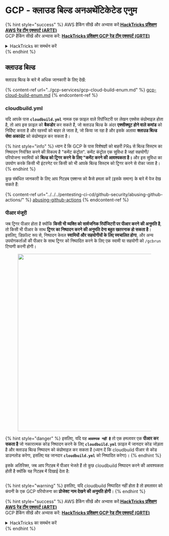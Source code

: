 # GCP - क्लाउड बिल्ड अनअथेंटिकेटेड एनुम

{% hint style="success" %}
AWS हैकिंग सीखें और अभ्यास करें:<img src="/.gitbook/assets/image.png" alt="" data-size="line">[**HackTricks प्रशिक्षण AWS रेड टीम एक्सपर्ट (ARTE)**](https://training.hacktricks.xyz/courses/arte)<img src="/.gitbook/assets/image.png" alt="" data-size="line">\
GCP हैकिंग सीखें और अभ्यास करें: <img src="/.gitbook/assets/image (2).png" alt="" data-size="line">[**HackTricks प्रशिक्षण GCP रेड टीम एक्सपर्ट (GRTE)**<img src="/.gitbook/assets/image (2).png" alt="" data-size="line">](https://training.hacktricks.xyz/courses/grte)

<details>

<summary>HackTricks का समर्थन करें</summary>

* [**सदस्यता योजनाएं**](https://github.com/sponsors/carlospolop) की जाँच करें!
* **शामिल हों** 💬 [**डिस्कॉर्ड समूह**](https://discord.gg/hRep4RUj7f) या [**टेलीग्राम समूह**](https://t.me/peass) या हमें **ट्विटर** 🐦 [**@hacktricks\_live**](https://twitter.com/hacktricks\_live)** पर **फॉलो** करें।
* **हैकिंग ट्रिक्स साझा करें, "HackTricks" और "HackTricks Cloud" github रेपो में PR जमा करके** [**HackTricks**](https://github.com/carlospolop/hacktricks) और [**HackTricks Cloud**](https://github.com/carlospolop/hacktricks-cloud)।

</details>
{% endhint %}

## क्लाउड बिल्ड

क्लाउड बिल्ड के बारे में अधिक जानकारी के लिए देखें:

{% content-ref url="../gcp-services/gcp-cloud-build-enum.md" %}
[gcp-cloud-build-enum.md](../gcp-services/gcp-cloud-build-enum.md)
{% endcontent-ref %}

### cloudbuild.yml

यदि आपके पास **`cloudbuild.yml`** नामक एक फ़ाइल वाले रिपॉजिटरी पर लेखन एक्सेस कंप्रोमाइज़ होता है, तो आप इस फ़ाइल को **बैकडोर** कर सकते हैं, जो क्लाउड बिल्ड के अंदर **एक्सीक्यूट होने वाले कमांड** को निर्दिष्ट करता है और रहस्यों को बाहर ले जाता है, जो किया जा रहा है और इसके अलावा **क्लाउड बिल्ड सेवा अकाउंट** को कंप्रोमाइज़ कर सकता है।

{% hint style="info" %}
ध्यान दें कि GCP के पास विशेषज्ञों को बाहरी PRs से बिल्ड सिस्टम का निष्पादन नियंत्रित करने की विकल्प है "कमेंट कंट्रोल". कमेंट कंट्रोल एक सुविधा है जहां सहयोगी/परियोजना स्वामियों को **बिल्ड को ट्रिगर करने के लिए "कमेंट करने की आवश्यकता है।** और इस सुविधा का उपयोग करके किसी भी इंटरनेट पर किसी को भी आपके बिल्ड सिस्टम को ट्रिगर करने से रोका जाता है।
{% endhint %}

कुछ संबंधित जानकारी के लिए आप गिटहब एक्शन्स को कैसे हमला करें (इसके समान) के बारे में पेज देख सकते हैं:

{% content-ref url="../../../pentesting-ci-cd/github-security/abusing-github-actions/" %}
[abusing-github-actions](../../../pentesting-ci-cd/github-security/abusing-github-actions/)
{% endcontent-ref %}

### पीआर मंजूरी

जब ट्रिगर पीआर होता है क्योंकि **किसी भी व्यक्ति को सार्वजनिक रिपॉजिटरी पर पीआर करने की अनुमति है**, तो किसी भी पीआर के साथ **ट्रिगर का निष्पादन करने की अनुमति देना बहुत खतरनाक हो सकता है**। इसलिए, डिफ़ॉल्ट रूप से, निष्पादन केवल **स्वामियों और सहयोगीयों के लिए स्वचालित होगा**, और अन्य उपयोगकर्ताओं की पीआर के साथ ट्रिगर को निष्पादित करने के लिए एक स्वामी या सहयोगी को `/gcbrun` टिप्पणी करनी होगी।

<figure><img src="../../../.gitbook/assets/image (339).png" alt="" width="563"><figcaption></figcaption></figure>

{% hint style="danger" %}
इसलिए, यदि यह **`आवश्यक नहीं है`** तो एक हमलावर एक **पीआर कर सकता है** जो नकारात्मक कोड निष्पादन करने के लिए **`cloudbuild.yml`** फ़ाइल में जानदार कोड जोड़ता है और क्लाउड बिल्ड निष्पादन को कंप्रोमाइज़ कर सकता है (ध्यान दें कि cloudbuild पीआर से कोड डाउनलोड करेगा, इसलिए यह जानदार **`cloudbuild.yml`** को निष्पादित करेगा)।
{% endhint %}

इसके अतिरिक्त, जब आप गिटहब में पीआर भेजते हैं तो कुछ cloudbuild निष्पादन करने की आवश्यकता होती है क्योंकि यह गिटहब में दिखाई देता है:

<figure><img src="../../../.gitbook/assets/image (340).png" alt=""><figcaption></figcaption></figure>

{% hint style="warning" %}
इसलिए, यदि cloudbuild निष्पादित नहीं होता है तो हमलावर को कंपनी के एक GCP परियोजना का **प्रोजेक्ट नाम देखने की अनुमति होगी**।
{% endhint %}

{% hint style="success" %}
AWS हैकिंग सीखें और अभ्यास करें:<img src="/.gitbook/assets/image.png" alt="" data-size="line">[**HackTricks प्रशिक्षण AWS रेड टीम एक्सपर्ट (ARTE)**](https://training.hacktricks.xyz/courses/arte)<img src="/.gitbook/assets/image.png" alt="" data-size="line">\
GCP हैकिंग सीखें और अभ्यास करें: <img src="/.gitbook/assets/image (2).png" alt="" data-size="line">[**HackTricks प्रशिक्षण GCP रेड टीम एक्सपर्ट (GRTE)**<img src="/.gitbook/assets/image (2).png" alt="" data-size="line">](https://training.hacktricks.xyz/courses/grte)

<details>

<summary>HackTricks का समर्थन करें</summary>

* [**सदस्यता योजनाएं**](https://github.com/sponsors/carlospolop) की जाँच करें!
* **शामिल हों** 💬 [**डिस्कॉर्ड समूह**](https://discord.gg/hRep4RUj7f) या [**टेलीग्राम समूह**](https://t.me/peass) या हमें **ट्विटर** 🐦 [**@hacktricks\_live**](https://twitter.com/hacktricks\_live)** पर **फॉलो** करें।
* **हैकिंग ट्रिक्स साझा करें, "HackTricks" और "HackTricks Cloud" github रेपो में PR जमा करके** [**HackTricks**](https://github.com/carlospolop/hacktricks) और [**HackTricks Cloud**](https://github.com/carlospolop/hacktricks-cloud)।

</details>
{% endhint %}
